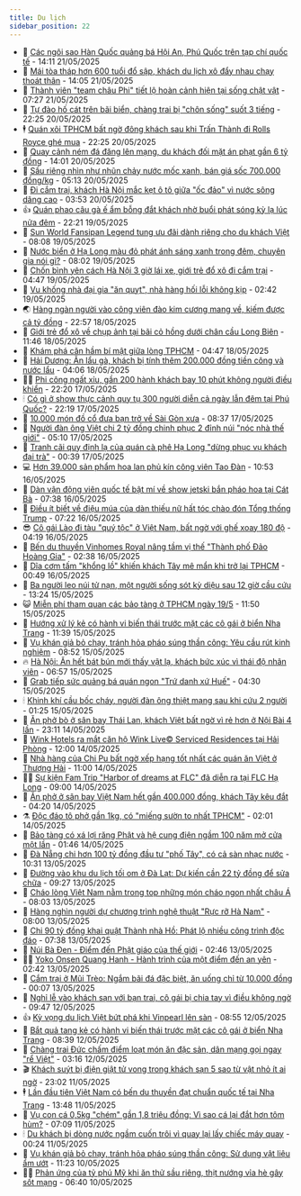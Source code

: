 ```yaml
---
title: Du lịch
sidebar_position: 22
---
```


<!-- dantri-du-lich:START -->
- 🥰 [Các ngôi sao Hàn Quốc quảng bá Hội An, Phú Quốc trên tạp chí quốc tế](https://dantri.com.vn/giai-tri/cac-ngoi-sao-han-quoc-quang-ba-hoi-an-phu-quoc-tren-tap-chi-quoc-te-20250521151120472.htm) - 14:11 21/05/2025
- 🥰 [Mái tòa tháp hơn 600 tuổi đổ sập, khách du lịch xô đẩy nhau chạy thoát thân](https://dantri.com.vn/du-lich/mai-toa-thap-hon-600-tuoi-do-sap-khach-du-lich-xo-day-nhau-chay-thoat-than-20250521204433733.htm) - 14:05 21/05/2025
- 🐻 [Thành viên &quot;team châu Phi&quot; tiết lộ hoàn cảnh hiện tại sống chật vật](https://dantri.com.vn/du-lich/thanh-vien-team-chau-phi-tiet-lo-hoan-canh-hien-tai-song-chat-vat-20250521104217989.htm) - 07:27 21/05/2025
- 🤩 [Tự đào hố cát trên bãi biển, chàng trai bị &quot;chôn sống&quot; suốt 3 tiếng](https://dantri.com.vn/du-lich/tu-dao-ho-cat-tren-bai-bien-chang-trai-bi-chon-song-suot-3-tieng-20250520201346471.htm) - 22:25 20/05/2025
- 🕴 [Quán xôi TPHCM bất ngờ đông khách sau khi Trấn Thành đi Rolls Royce ghé mua](https://dantri.com.vn/du-lich/quan-xoi-tphcm-bat-ngo-dong-khach-sau-khi-tran-thanh-di-rolls-royce-ghe-mua-20250520145720145.htm) - 22:25 20/05/2025
- 🤩 [Quay cảnh ném đá đăng lên mạng, du khách đối mặt án phạt gần 6 tỷ đồng](https://dantri.com.vn/du-lich/quay-canh-nem-da-dang-len-mang-du-khach-doi-mat-an-phat-gan-6-ty-dong-20250520193728722.htm) - 14:01 20/05/2025
- 🤠 [Sầu riêng nhìn như nhũn chảy nước mốc xanh, bán giá sốc 700.000 đồng/kg](https://dantri.com.vn/du-lich/sau-rieng-nhin-nhu-nhun-chay-nuoc-moc-xanh-ban-gia-soc-700000-dongkg-20250520114606888.htm) - 05:13 20/05/2025
- 💪 [Đi cắm trại, khách Hà Nội mắc kẹt ô tô giữa &quot;ốc đảo&quot; vì nước sông dâng cao](https://dantri.com.vn/du-lich/di-cam-trai-khach-ha-noi-mac-ket-o-to-giua-oc-dao-vi-nuoc-song-dang-cao-20250520083934884.htm) - 03:53 20/05/2025
- 👍 [Quán phao câu gà ế ẩm bỗng đắt khách nhờ buổi phát sóng kỳ lạ lúc nửa đêm](https://dantri.com.vn/du-lich/quan-phao-cau-ga-e-am-bong-dat-khach-nho-buoi-phat-song-ky-la-luc-nua-dem-20250519184322372.htm) - 22:21 19/05/2025
- 🚦 [Sun World Fansipan Legend tung ưu đãi dành riêng cho du khách Việt](https://dantri.com.vn/du-lich/sun-world-fansipan-legend-tung-uu-dai-danh-rieng-cho-du-khach-viet-20250519145725632.htm) - 08:08 19/05/2025
- 💪 [Nước biển ở Hạ Long màu đỏ phát ánh sáng xanh trong đêm, chuyên gia nói gì?](https://dantri.com.vn/du-lich/nuoc-bien-o-ha-long-mau-do-phat-anh-sang-xanh-trong-dem-chuyen-gia-noi-gi-20250519133710174.htm) - 08:02 19/05/2025
- 💃 [Chốn bình yên cách Hà Nội 3 giờ lái xe, giới trẻ đổ xô đi cắm trại](https://dantri.com.vn/du-lich/chon-binh-yen-cach-ha-noi-3-gio-lai-xe-gioi-tre-do-xo-di-cam-trai-20250513144952530.htm) - 04:47 19/05/2025
- 👺 [Vu khống nhà đại gia &quot;ăn quỵt&quot;, nhà hàng hối lỗi không kịp](https://dantri.com.vn/du-lich/vu-khong-nha-dai-gia-an-quyt-nha-hang-hoi-loi-khong-kip-20250518233548923.htm) - 02:42 19/05/2025
- 🌏 [Hàng ngàn người vào công viên đào kim cương mang về, kiếm được cả tỷ đồng](https://dantri.com.vn/du-lich/hang-ngan-nguoi-vao-cong-vien-dao-kim-cuong-mang-ve-kiem-duoc-ca-ty-dong-20250518014422604.htm) - 22:57 18/05/2025
- 🎡 [Giới trẻ đổ xô về chụp ảnh tại bãi cỏ hồng dưới chân cầu Long Biên](https://dantri.com.vn/du-lich/gioi-tre-do-xo-ve-chup-anh-tai-bai-co-hong-duoi-chan-cau-long-bien-20250518135958191.htm) - 11:46 18/05/2025
- 🧰 [Khám phá căn hầm bí mật giữa lòng TPHCM](https://dantri.com.vn/du-lich/kham-pha-can-ham-bi-mat-giua-long-tphcm-20250516105309546.htm) - 04:47 18/05/2025
- 💂 [Hải Dương: Ăn lẩu gà, khách bị tính thêm 200.000 đồng tiền công và nước lẩu](https://dantri.com.vn/du-lich/hai-duong-an-lau-ga-khach-bi-tinh-them-200000-dong-tien-cong-va-nuoc-lau-20250518100758201.htm) - 04:06 18/05/2025
- 🧑‍🏫 [Phi công ngất xỉu, gần 200 hành khách bay 10 phút không người điều khiển](https://dantri.com.vn/du-lich/phi-cong-ngat-xiu-gan-200-hanh-khach-bay-10-phut-khong-nguoi-dieu-khien-20250517225607290.htm) - 22:20 17/05/2025
- 🕯 [Có gì ở show thực cảnh quy tụ 300 người diễn cả ngày lẫn đêm tại Phú Quốc?](https://dantri.com.vn/du-lich/co-gi-o-show-thuc-canh-quy-tu-300-nguoi-dien-ca-ngay-lan-dem-tai-phu-quoc-20250517174927125.htm) - 22:19 17/05/2025
- 👀 [10.000 món đồ cổ đưa bạn trở về Sài Gòn xưa](https://dantri.com.vn/du-lich/10000-mon-do-co-dua-ban-tro-ve-sai-gon-xua-20250515204827651.htm) - 08:37 17/05/2025
- 🎉 [Người đàn ông Việt chi 2 tỷ đồng chinh phục 2 đỉnh núi &quot;nóc nhà thế giới&quot;](https://dantri.com.vn/du-lich/nguoi-dan-ong-viet-chi-2-ty-dong-chinh-phuc-2-dinh-nui-noc-nha-the-gioi-20250516214629002.htm) - 05:10 17/05/2025
- 🌊 [Tranh cãi quy định lạ của quán cà phê Hạ Long &quot;dừng phục vụ khách đại trà&quot;](https://dantri.com.vn/du-lich/tranh-cai-quy-dinh-la-cua-quan-ca-phe-ha-long-dung-phuc-vu-khach-dai-tra-20250516230355262.htm) - 00:39 17/05/2025
- 💻 [Hơn 39.000 sản phẩm hoa lan phủ kín công viên Tao Đàn](https://dantri.com.vn/xa-hoi/hon-39000-san-pham-hoa-lan-phu-kin-cong-vien-tao-dan-20250516161050735.htm) - 10:53 16/05/2025
- 💪 [Dàn vận động viên quốc tế bật mí về show jetski bắn pháo hoa tại Cát Bà](https://dantri.com.vn/du-lich/dan-van-dong-vien-quoc-te-bat-mi-ve-show-jetski-ban-phao-hoa-tai-cat-ba-20250516125654495.htm) - 07:38 16/05/2025
- 👺 [Điều ít biết về điệu múa của dàn thiếu nữ hất tóc chào đón Tổng thống Trump](https://dantri.com.vn/du-lich/dieu-it-biet-ve-dieu-mua-cua-dan-thieu-nu-hat-toc-chao-don-tong-thong-trump-20250516135424262.htm) - 07:22 16/05/2025
- 😎 [Cô gái Lào đi tàu &quot;quý tộc&quot; ở Việt Nam, bất ngờ với ghế xoay 180 độ](https://dantri.com.vn/du-lich/co-gai-lao-di-tau-quy-toc-o-viet-nam-bat-ngo-voi-ghe-xoay-180-do-20250516075447935.htm) - 04:19 16/05/2025
- 🌋 [Bến du thuyền Vinhomes Royal nâng tầm vị thế &quot;Thành phố Đảo Hoàng Gia&quot;](https://dantri.com.vn/du-lich/ben-du-thuyen-vinhomes-royal-nang-tam-vi-the-thanh-pho-dao-hoang-gia-20250516092706039.htm) - 02:38 16/05/2025
- 🌝 [Dĩa cơm tấm &quot;khổng lồ&quot; khiến khách Tây mê mẩn khi trở lại TPHCM](https://dantri.com.vn/du-lich/dia-com-tam-khong-lo-khien-khach-tay-me-man-khi-tro-lai-tphcm-20250516020741060.htm) - 00:49 16/05/2025
- 🧠 [Ba người leo núi tử nạn, một người sống sót kỳ diệu sau 12 giờ cầu cứu](https://dantri.com.vn/du-lich/ba-nguoi-leo-nui-tu-nan-mot-nguoi-song-sot-ky-dieu-sau-12-gio-cau-cuu-20250515002701520.htm) - 13:24 15/05/2025
- 😺 [Miễn phí tham quan các bảo tàng ở TPHCM ngày 19/5](https://dantri.com.vn/xa-hoi/mien-phi-tham-quan-cac-bao-tang-o-tphcm-ngay-195-20250515175430535.htm) - 11:50 15/05/2025
- 💂 [Hướng xử lý kẻ có hành vi biến thái trước mặt các cô gái ở biển Nha Trang](https://dantri.com.vn/du-lich/huong-xu-ly-ke-co-hanh-vi-bien-thai-truoc-mat-cac-co-gai-o-bien-nha-trang-20250515154228258.htm) - 11:39 15/05/2025
- 🌮 [Vụ khán giả bỏ chạy, tránh hỏa pháo súng thần công: Yêu cầu rút kinh nghiệm](https://dantri.com.vn/du-lich/vu-khan-gia-bo-chay-tranh-hoa-phao-sung-than-cong-yeu-cau-rut-kinh-nghiem-20250515125015170.htm) - 08:52 15/05/2025
- 🔥 [Hà Nội: Ăn hết bát bún mới thấy vật lạ, khách bức xúc vì thái độ nhân viên](https://dantri.com.vn/du-lich/ha-noi-an-het-bat-bun-moi-thay-vat-la-khach-buc-xuc-vi-thai-do-nhan-vien-20250515121111253.htm) - 06:57 15/05/2025
- 🦏 [Grab tiếp sức quảng bá quán ngon &quot;Trứ danh xứ Huế&quot;](https://dantri.com.vn/du-lich/grab-tiep-suc-quang-ba-quan-ngon-tru-danh-xu-hue-20250515095917314.htm) - 04:30 15/05/2025
- 🕯 [Khinh khí cầu bốc cháy, người đàn ông thiệt mạng sau khi cứu 2 người](https://dantri.com.vn/du-lich/khinh-khi-cau-boc-chay-nguoi-dan-ong-thiet-mang-sau-khi-cuu-2-nguoi-20250514235314302.htm) - 01:25 15/05/2025
- 🐻 [Ăn phở bò ở sân bay Thái Lan, khách Việt bất ngờ vì rẻ hơn ở Nội Bài 4 lần](https://dantri.com.vn/du-lich/an-pho-bo-o-san-bay-thai-lan-khach-viet-bat-ngo-vi-re-hon-o-noi-bai-4-lan-20250514200225665.htm) - 23:11 14/05/2025
- 🥸 [Wink Hotels ra mắt căn hộ Wink Live© Serviced Residences tại Hải Phòng](https://dantri.com.vn/du-lich/wink-hotels-ra-mat-can-ho-wink-live-serviced-residences-tai-hai-phong-20250514165203557.htm) - 12:00 14/05/2025
- 💂 [Nhà hàng của Chi Pu bất ngờ xếp hạng tốt nhất các quán ăn Việt ở Thượng Hải](https://dantri.com.vn/du-lich/nha-hang-cua-chi-pu-bat-ngo-xep-hang-tot-nhat-cac-quan-an-viet-o-thuong-hai-20250514162949116.htm) - 11:00 14/05/2025
- 🧑‍💻 [Sự kiện Fam Trip &quot;Harbor of dreams at FLC&quot; đã diễn ra tại FLC Hạ Long](https://dantri.com.vn/du-lich/su-kien-fam-trip-harbor-of-dreams-at-flc-da-dien-ra-tai-flc-ha-long-20250514142313742.htm) - 09:00 14/05/2025
- 💪 [Ăn phở ở sân bay Việt Nam hết gần 400.000 đồng, khách Tây kêu đắt](https://dantri.com.vn/du-lich/an-pho-o-san-bay-viet-nam-het-gan-400000-dong-khach-tay-keu-dat-20250514101305723.htm) - 04:20 14/05/2025
- ⚗️ [Độc đáo tô phở gần 1kg, có &quot;miếng sườn to nhất TPHCM&quot;](https://dantri.com.vn/du-lich/doc-dao-to-pho-gan-1kg-co-mieng-suon-to-nhat-tphcm-20250513174815513.htm) - 02:01 14/05/2025
- 🌁 [Bảo tàng có xá lợi răng Phật và hệ cung điện ngầm 100 năm mở cửa một lần](https://dantri.com.vn/du-lich/bao-tang-co-xa-loi-rang-phat-va-he-cung-dien-ngam-100-nam-mo-cua-mot-lan-20250513162231316.htm) - 01:46 14/05/2025
- 🧰 [Đà Nẵng chi hơn 100 tỷ đồng đầu tư &quot;phố Tây&quot;, có cả sàn nhạc nước](https://dantri.com.vn/du-lich/da-nang-chi-hon-100-ty-dong-dau-tu-pho-tay-co-ca-san-nhac-nuoc-20250513162702172.htm) - 10:31 13/05/2025
- 🧰 [Đường vào khu du lịch tối om ở Đà Lạt: Dự kiến cần 22 tỷ đồng để sửa chữa](https://dantri.com.vn/du-lich/duong-vao-khu-du-lich-toi-om-o-da-lat-du-kien-can-22-ty-dong-de-sua-chua-20250513152726490.htm) - 09:27 13/05/2025
- 🎉 [Cháo lòng Việt Nam nằm trong top những món cháo ngon nhất châu Á](https://dantri.com.vn/du-lich/chao-long-viet-nam-nam-trong-top-nhung-mon-chao-ngon-nhat-chau-a-20250513145723370.htm) - 08:03 13/05/2025
- 🤩 [Hàng nghìn người dự chương trình nghệ thuật &quot;Rực rỡ Hà Nam&quot;](https://dantri.com.vn/du-lich/hang-nghin-nguoi-du-chuong-trinh-nghe-thuat-ruc-ro-ha-nam-20250513140357384.htm) - 08:00 13/05/2025
- 👺 [Chi 90 tỷ đồng khai quật Thành nhà Hồ: Phát lộ nhiều công trình độc đáo](https://dantri.com.vn/du-lich/chi-90-ty-dong-khai-quat-thanh-nha-ho-phat-lo-nhieu-cong-trinh-doc-dao-20250513095449455.htm) - 07:38 13/05/2025
- 🧠 [Núi Bà Đen - Điểm đến Phật giáo của thế giới](https://dantri.com.vn/du-lich/nui-ba-den-diem-den-phat-giao-cua-the-gioi-20250513082920065.htm) - 02:46 13/05/2025
- 👨‍🏫 [Yoko Onsen Quang Hanh - Hành trình của một điểm đến an yên](https://dantri.com.vn/du-lich/yoko-onsen-quang-hanh-hanh-trinh-cua-mot-diem-den-an-yen-20250513093114166.htm) - 02:42 13/05/2025
- 🦅 [Cắm trại ở Mũi Trèo: Ngắm bãi đá đặc biệt, ăn uống chỉ từ 10.000 đồng](https://dantri.com.vn/du-lich/cam-trai-o-mui-treo-ngam-bai-da-dac-biet-an-uong-chi-tu-10000-dong-20250511193831446.htm) - 00:07 13/05/2025
- 🌊 [Nghỉ lễ vào khách sạn với bạn trai, cô gái bị chia tay vì điều không ngờ](https://dantri.com.vn/du-lich/nghi-le-vao-khach-san-voi-ban-trai-co-gai-bi-chia-tay-vi-dieu-khong-ngo-20250512151449101.htm) - 09:47 12/05/2025
- 👍 [Kỳ vọng du lịch Việt bứt phá khi Vinpearl lên sàn](https://dantri.com.vn/du-lich/ky-vong-du-lich-viet-but-pha-khi-vinpearl-len-san-20250512151603060.htm) - 08:55 12/05/2025
- 🫶 [Bắt quả tang kẻ có hành vi biến thái trước mặt các cô gái ở biển Nha Trang](https://dantri.com.vn/du-lich/bat-qua-tang-ke-co-hanh-vi-bien-thai-truoc-mat-cac-co-gai-o-bien-nha-trang-20250512152623821.htm) - 08:39 12/05/2025
- 💯 [Chàng trai Đức chấm điểm loạt món ăn đặc sản, dân mạng gọi ngay &quot;rể Việt&quot;](https://dantri.com.vn/du-lich/chang-trai-duc-cham-diem-loat-mon-an-dac-san-dan-mang-goi-ngay-re-viet-20250509143013445.htm) - 03:16 12/05/2025
- 🎬 [Khách suýt bị điện giật tử vong trong khách sạn 5 sao từ vật nhỏ ít ai ngờ](https://dantri.com.vn/du-lich/khach-suyt-bi-dien-giat-tu-vong-trong-khach-san-5-sao-tu-vat-nho-it-ai-ngo-20250511181749198.htm) - 23:02 11/05/2025
- 🕴 [Lần đầu tiên Việt Nam có bến du thuyền đạt chuẩn quốc tế tại Nha Trang](https://dantri.com.vn/du-lich/lan-dau-tien-viet-nam-co-ben-du-thuyen-dat-chuan-quoc-te-tai-nha-trang-20250511150809996.htm) - 13:48 11/05/2025
- 🦅 [Vụ con cá 0,5kg &quot;chém&quot; gần 1,8 triệu đồng: Vì sao cá lại đắt hơn tôm hùm?](https://dantri.com.vn/du-lich/vu-con-ca-05kg-chem-gan-18-trieu-dong-vi-sao-ca-lai-dat-hon-tom-hum-20250511120145495.htm) - 07:09 11/05/2025
- 🕯 [Du khách bị dòng nước ngầm cuốn trôi vì quay lại lấy chiếc máy quay](https://dantri.com.vn/du-lich/du-khach-bi-dong-nuoc-ngam-cuon-troi-vi-quay-lai-lay-chiec-may-quay-20250510235125502.htm) - 00:24 11/05/2025
- 🥸 [Vụ khán giả bỏ chạy, tránh hỏa pháo súng thần công: Sử dụng vật liệu ẩm ướt](https://dantri.com.vn/du-lich/vu-khan-gia-bo-chay-tranh-hoa-phao-sung-than-cong-su-dung-vat-lieu-am-uot-20250510125552880.htm) - 11:23 10/05/2025
- 👨‍🏫 [Phản ứng của tỷ phú Mỹ khi ăn thử sầu riêng, thịt nướng vỉa hè gây sốt mạng](https://dantri.com.vn/du-lich/phan-ung-cua-ty-phu-my-khi-an-thu-sau-rieng-thit-nuong-via-he-gay-sot-mang-20250510105631022.htm) - 06:40 10/05/2025<!-- dantri-du-lich:END -->

